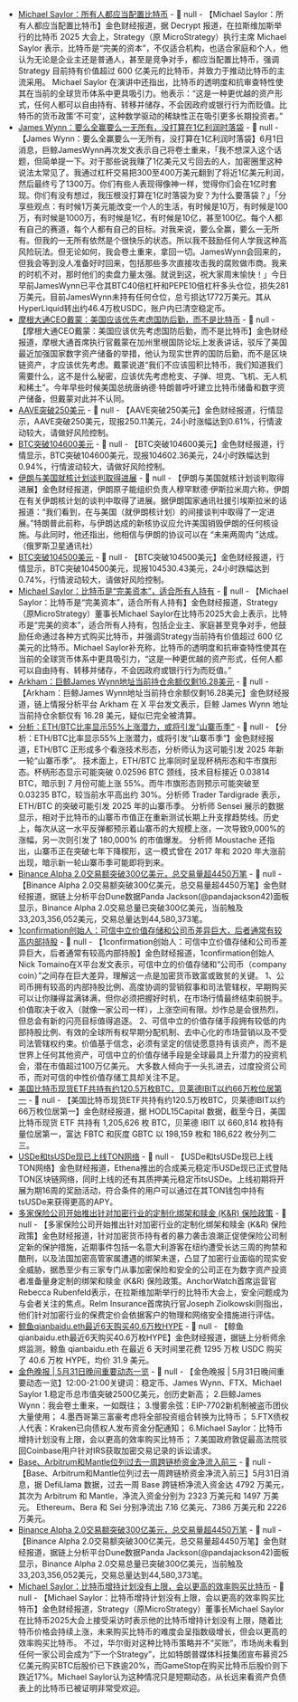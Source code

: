 - [Michael Saylor：所有人都应当配置比特币]() - 📰 null - 【Michael Saylor：所有人都应当配置比特币】金色财经报道，据 Decrypt 报道，在拉斯维加斯举行的比特币 2025 大会上，Strategy（原 MicroStrategy）执行主席 Michael Saylor 表示，比特币是“完美的资本”，不仅适合机构，也适合家庭和个人，他认为无论是企业主还是普通人，甚至是竞争对手，都应当配置比特币，强调 Strategy 目前持有价值超过 600 亿美元的比特币，并致力于推动比特币的主流采用。 
Michael Saylor 在演讲中还指出，比特币的透明度和抗审查特性使其在当前的全球货币体系中更具吸引力。他表示：“这是一种更优越的资产形式，任何人都可以自由持有、转移并储存，不会因政府或银行行为而贬值。比特币的货币政策‘不可变’，这种数学驱动的稀缺性正在吸引更多长期投资者。”
- [James Wynn：要么全赢要么一无所有，没打算在1亿利润时落袋](https://x.com/JamesWynnReal/status/1928841276771938460) - 📰 null - 【James Wynn：要么全赢要么一无所有，没打算在1亿利润时落袋】6月1日消息，巨鲸JamesWynn再次发文表示自己将卷土重来，「我不想深入这个话题，但简单提一下。对于那些说我赚了1亿美元又亏回去的人，加密圈里这种说法太常见了。我通过杠杆交易把300至400万美元翻到了将近1亿美元利润，然后最终亏了1300万。你们有些人表现得像神一样，觉得你们会在1亿时套现。你们有没有想过，我压根没打算在1亿时落袋为安？为什么要落袋？」「分享些观点：有时候1万美元能改变一个人的生活，有时候是10万，有时候是100万，有时候是1000万，有时候是1亿，有时候是10亿，甚至100亿。每个人都有自己的赛道，每个人都有自己的目标。对我来说，要么全赢，要么一无所有。但我的一无所有依然是个很快乐的状态。所以我不鼓励任何人学我这种高风险玩法。但无论如何，我会卷土重来，拿回一切。JamesWynn会回来的，但我会等到没人准备好时回来，包括那些多次直接攻击我的腐败做市商。我来的时机不对，那时他们的卖盘力量太强。就说到这，祝大家周末愉快！」今日早前JamesWynn已平仓其BTC40倍杠杆和PEPE10倍杠杆多头仓位，损失281万美元，目前JamesWynn未持有任何仓位，总亏损达1772万美元。其从HyperLiquid转出约46.4万枚USDC，账户内已清空稳定币。
- [摩根大通CEO戴蒙：美国应该优先考虑国防后勤，而不是比特币](https://www.coindesk.com/markets/2025/05/31/jpmorgan-s-jamie-dimon-says-u-s-should-stockpile-missiles-not-bitcoin) - 📰 null - 【摩根大通CEO戴蒙：美国应该优先考虑国防后勤，而不是比特币】金色财经报道，摩根大通首席执行官戴蒙在加州里根国防论坛上发表讲话，驳斥了美国最近加强国家数字资产储备的举措，他认为现实世界的国防后勤，而不是区块链资产，才应该优先考虑。戴蒙说道“我们不应该囤积比特币，我们知道我们需要什么，这不是什么秘密，应该优先考虑枪支、子弹、坦克、飞机、无人机和稀土”。今年早些时候美国总统唐纳德·特朗普呼吁建立比特币储备和数字资产储备，但戴蒙对此并不认同。
- [AAVE突破250美元]() - 📰 null - 【AAVE突破250美元】金色财经报道，行情显示，AAVE突破250美元，现报250.11美元，24小时涨幅达到0.61%，行情波动较大，请做好风险控制。
- [BTC突破104600美元]() - 📰 null - 【BTC突破104600美元】金色财经报道，行情显示，BTC突破104600美元，现报104602.36美元，24小时跌幅达到0.94%，行情波动较大，请做好风险控制。
- [伊朗与美国就核计划谈判取得进展]() - 📰 null - 【伊朗与美国就核计划谈判取得进展】金色财经报道，伊朗原子能组织负责人穆罕默德·伊斯拉米周六称，伊朗在有关伊朗核计划的谈判中取得了进展。据伊朗国家通讯社援引埃斯拉米的话报道：“我们看到，在与美国（就伊朗核计划）的间接谈判中取得了一定进展。”特朗普此前称，与伊朗达成的新核协议应允许美国销毁伊朗的任何核设施。与此同时，他还指出，他相信与伊朗的协议可以在 “未来两周内 ”达成。（俄罗斯卫星通讯社）
- [BTC突破104500美元]() - 📰 null - 【BTC突破104500美元】金色财经报道，行情显示，BTC突破104500美元，现报104530.43美元，24小时跌幅达到0.74%，行情波动较大，请做好风险控制。
- [Michael Saylor：比特币是“完美资本”，适合所有人持有](https://decrypt.co/323159/strategy-michael-saylor-bitcoin-2025-appeal-masses) - 📰 null - 【Michael Saylor：比特币是“完美资本”，适合所有人持有】金色财经报道，Strategy（原MicroStrategy）董事长Michael Saylor在比特币2025大会上表示，比特币是“完美的资本”，适合所有人持有，包括企业主、家庭甚至竞争对手，他鼓励任命通过各种方式购买比特币，并强调Strategy当前持有价值超过 600 亿美元的比特币。Michael Saylor补充称，比特币的透明度和抗审查特性使其在当前的全球货币体系中更具吸引力，“这是一种更优越的资产形式，任何人都可以自由持有、转移并储存，不会因政府或银行行为而贬值。”
- [Arkham：巨鲸James Wynn地址当前持仓余额仅剩16.28美元](https://x.com/arkham/status/1928819495717515725) - 📰 null - 【Arkham：巨鲸James Wynn地址当前持仓余额仅剩16.28美元】金色财经报道，链上情报分析平台 Arkham 在 X 平台发文表示，巨鲸 James Wynn 地址当前持仓余额仅有 16.28 美元，疑似已完全被清算。
- [分析：ETH/BTC比率显示55%上涨潜力，或将引发“山寨币季”](https://cointelegraph.com/news/ethereum-55-rally-setup-vs-bitcoin-sparks-altseason-hopes) - 📰 null - 【分析：ETH/BTC比率显示55%上涨潜力，或将引发“山寨币季”】金色财经报道，ETH/BTC 正形成多个看涨技术形态，分析师认为这可能引发 2025 年新一轮“山寨币季”。 
技术面上，ETH/BTC 比率同时呈现杯柄形态和牛市旗形态。杯柄形态显示可能突破 0.02596 BTC 颈线，技术目标接近 0.03814 BTC，暗示到 7 月份可能上涨 55%。而牛市旗形态则预示可能突破至 0.03235 BTC，较当前水平高出约 30%。分析师 Trader Tardigrade 表示，ETH/BTC 的突破可能引发 2025 年的山寨币季。 
分析师 Sensei 展示的数据显示，相对于比特币的山寨币市值正在重新测试长期上升支撑趋势线。历史上，每次从这一水平反弹都预示着山寨币的大规模上涨，一次导致9,000%的涨幅，另一次则引发了 180,000% 的市值爆发。 
分析师 Moustache 还指出，山寨币正在突破七年下降楔形，这一模式曾在 2017 年和 2020 年大涨前出现，暗示新一轮山寨币季可能即将到来。
- [Binance Alpha 2.0交易额突破300亿美元，总交易量超4450万笔](https://dune.com/pandajackson42/binance-alpha-20-purchase-dex-tokens-directly-on-binance-cex) - 📰 null - 【Binance Alpha 2.0交易额突破300亿美元，总交易量超4450万笔】金色财经报道，据链上分析平台Dune数据Panda Jackson(@pandajackson42)面板显示，Binance Alpha 2.0交易总量已突破300亿美元，当前触及33,203,356,052美元，交易总量达到44,580,373笔。
- [1confirmation创始人：可信中立价值存储和公司币差异巨大，后者通常有较高内部持股](https://x.com/NTmoney/status/1928795754300322030) - 📰 null - 【1confirmation创始人：可信中立价值存储和公司币差异巨大，后者通常有较高内部持股】金色财经报道，1confirmation创始人Nick Tomaino在X平台发文表示，可信中立的价值存储和“公司币（company coin）”之间存在巨大差异，理解这一点是加密货币致富或致贫的关键。 
1、公司币拥有较高的内部持股比例、高度协调的营销叙事和司法管辖权，早期购买可以让你赚得盆满钵满，但你必须把握好时机，在市场行情最终结束前脱手。价值取决于收入（就像一家公司一样），上涨空间有限。炒作总是会很热烈，但总会有新的闪亮目标值得追逐。 
2、可信中立的价值存储手段拥有较低的内部持股比例、有效的全球所有权早期分配机制、去中心化的市场营销以及不受司法管辖权约束。价值基于信念，必须有坚定的信徒愿意持有该资产，而不是世界上任何其他资产，可信中立的价值存储手段是全球最具上升潜力的投资机会，潜在市值超过100万亿美元。 
大多数人倾向于一头扎进去，过度投资公司币，而对可信的中性价值存储工具却关注不足。
- [美国比特币现货ETF共持有约120.5万枚BTC，贝莱德IBIT以约66万枚位居第一](https://x.com/HODL15Capital/status/1928809360039297533) - 📰 null - 【美国比特币现货ETF共持有约120.5万枚BTC，贝莱德IBIT以约66万枚位居第一】金色财经报道，据 HODL15Capital 数据，截至今日，美国比特币现货 ETF 共持有 1,205,626 枚 BTC，贝莱德 IBIT 以 660,814 枚持有量位居第一，富达 FBTC 和灰度 GBTC 以 198,159 枚和 186,622 枚分列二三。
- [USDe和tsUSDe现已上线TON网络](https://blog.ton.org/usde-and-tsusde-live-on-ton) - 📰 null - 【USDe和tsUSDe现已上线TON网络】金色财经报道，Ethena推出的合成美元稳定币USDe现已正式登陆TON区块链网络，同时上线的还有其质押美元稳定币tsUSDe。上线初期将开展为期16周的奖励活动，符合条件的用户可以通过在其TON钱包中持有tsUSDe来获得更高的APY。
- [多家保险公司开始推出针对加密行业的定制化绑架和赎金 (K&R) 保险政策](https://cointelegraph.com/news/crypto-crime-insurers-race-to-cover-kidnap-ransom-risks) - 📰 null - 【多家保险公司开始推出针对加密行业的定制化绑架和赎金 (K&R) 保险政策】金色财经报道，针对加密货币持有者的暴力袭击浪潮正促使保险公司制定新的保护措施，近期事件包括一名意大利游客在纽约遭受长达三周的拘禁和酷刑，以及法国加密高管家属遭遇的绑架未遂，凸显了加密行业面临的现实安全威胁，据悉至少有三家专门从事加密保险和安全的公司正在为数字资产投资者准备量身定制的绑架和赎金 (K&R) 保险政策。AnchorWatch首席运营官Rebecca Rubenfeld表示，在拉斯维加斯举行的比特币大会上，安全问题成为与会者关注的焦点。Relm Insurance首席执行官Joseph Ziolkowski则指出，他们针对加密行业的保费定价会依据客户的物理和网络安全措施进行评估。
- [鲸鱼qianbaidu.eth最近6天购买40.6万枚HYPE](https://x.com/EmberCN/status/1928800483533271063) - 📰 null - 【鲸鱼qianbaidu.eth最近6天购买40.6万枚HYPE】金色财经报道，据链上分析师余烬监测，鲸鱼 qianbaidu.eth 在最近 6 天时间里花费 1295 万枚 USDC 购买了 40.6 万枚 HYPE，均价 31.9 美元。
- [金色晚报 | 5月31日晚间重要动态一览]() - 📰 null - 【金色晚报 | 5月31日晚间重要动态一览】12:00-21:00关键词：稳定币、James Wynn、FTX、Michael Saylor 
1.稳定币总市值突破2500亿美元，创历史新高； 
2.巨鲸James Wynn：我会卷土重来，一如既往； 
3.慢雾余弦：EIP-7702新机制被盗币团伙大量使用； 
4.墨西哥第三富豪考虑将全部投资组合转换为比特币； 
5.FTX债权人代表：Kraken已向债权人发布资金分配通知； 
6.Michael Saylor：比特币增持计划没有上限，会以更高的效率购买比特币； 
7.美国政府敦促最高法院驳回Coinbase用户针对IRS获取加密交易记录的诉讼请求。
- [Base、Arbitrum和Mantle位列过去一周跨链桥资金净流入前三](https://defillama.com/bridges) - 📰 null - 【Base、Arbitrum和Mantle位列过去一周跨链桥资金净流入前三】5月31日消息，据 DefiLlama 数据，过去一周 Base 跨链桥净流入资金达 4792 万美元，其次为 Arbitrum 和 Mantle，净流入资金分别为 2323 万美元和 1497 万美元。 
Ethereum、Bera 和 Sei 分别净流出 7.16 亿美元、7386 万美元和 2226 万美元。
- [Binance Alpha 2.0交易额突破300亿美元，总交易量超4450万笔](https://dune.com/pandajackson42/binance-alpha-20-purchase-dex-tokens-directly-on-binance-cex) - 📰 null - 【Binance Alpha 2.0交易额突破300亿美元，总交易量超4450万笔】金色财经报道，据链上分析平台Dune数据Panda Jackson(@pandajackson42)面板显示，Binance Alpha 2.0交易总量已突破300亿美元，当前触及33,203,356,052美元，交易总量达到44,580,373笔。
- [Michael Saylor：比特币增持计划没有上限，会以更高的效率购买比特币](https://www.cnbc.com/2025/05/31/saylor-bitcoin-buying-strategy-exploding-but-wall-street-skeptical.html) - 📰 null - 【Michael Saylor：比特币增持计划没有上限，会以更高的效率购买比特币】金色财经报道，Strategy（原MicroStrategy）董事长Michael Saylor在比特币2025大会上接受采访时表示他的比特币增持计划没有上限，随着比特币价格会持续上涨，未来购买比特币的难度会呈指数级增长，但会以更高的效率购买比特币。 
不过，华尔街对这种比特币策略并不“买账”，市场尚未看到任何一家公司会成为“下一个Strategy”，比如特朗普媒体科技集团宣布募资25亿美元购买BTC后股价已下跌逾20%，而GameStop在购买比特币后股价则下跌近17%。Michael Saylor认为这种情况只是短期动态，从长远来看资产负债表上的比特币已被证明非常受欢迎。
